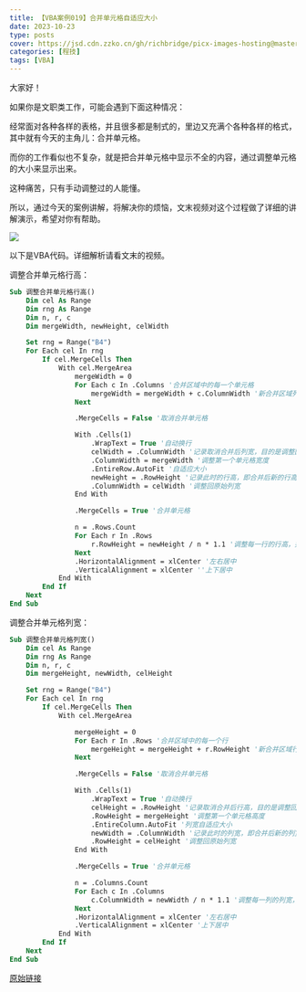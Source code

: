 ```yaml
---
title: 【VBA案例019】合并单元格自适应大小
date: 2023-10-23
type: posts
cover: https://jsd.cdn.zzko.cn/gh/richbridge/picx-images-hosting@master/thumbnail/audit.png
categories: [程技]
tags: [VBA]
---
```

大家好！

如果你是文职类工作，可能会遇到下面这种情况：

经常面对各种各样的表格，并且很多都是制式的，里边又充满个各种各样的格式，其中就有今天的主角儿：合并单元格。

而你的工作看似也不复杂，就是把合并单元格中显示不全的内容，通过调整单元格的大小来显示出来。

这种痛苦，只有手动调整过的人能懂。

所以，通过今天的案例讲解，将解决你的烦恼，文末视频对这个过程做了详细的讲解演示，希望对你有帮助。

![](https://img.richfan.site/program/vba/vba案列/【VBA案例019】合并单元格自适应大小.gif)

以下是VBA代码。详细解析请看文末的视频。

调整合并单元格行高：

```vb
Sub 调整合并单元格行高()
    Dim cel As Range
    Dim rng As Range
    Dim n, r, c
    Dim mergeWidth, newHeight, celWidth

    Set rng = Range("B4")
    For Each cel In rng
        If cel.MergeCells Then
            With cel.MergeArea
                mergeWidth = 0
                For Each c In .Columns '合并区域中的每一个单元格
                    mergeWidth = mergeWidth + c.ColumnWidth '新合并区域列宽=每一列列宽宽的和
                Next

                .MergeCells = False '取消合并单元格

                With .Cells(1)
                    .WrapText = True '自动换行
                    celWidth = .ColumnWidth '记录取消合并后列宽，目的是调整回去
                    .ColumnWidth = mergeWidth '调整第一个单元格宽度
                    .EntireRow.AutoFit '自适应大小
                    newHeight = .RowHeight '记录此时的行高，即合并后新的行高
                    .ColumnWidth = celWidth '调整回原始列宽
                End With

                .MergeCells = True '合并单元格

                n = .Rows.Count
                For Each r In .Rows
                    r.RowHeight = newHeight / n * 1.1 '调整每一行的行高，并*1.1微调
                Next
                .HorizontalAlignment = xlCenter '左右居中
                .VerticalAlignment = xlCenter ''上下居中
            End With
        End If
    Next
End Sub
```

调整合并单元格列宽：

```vb
Sub 调整合并单元格列宽()
    Dim cel As Range
    Dim rng As Range
    Dim n, r, c
    Dim mergeHeight, newWidth, celHeight

    Set rng = Range("B4")
    For Each cel In rng
        If cel.MergeCells Then
            With cel.MergeArea

                mergeHeight = 0
                For Each r In .Rows '合并区域中的每一个行
                    mergeHeight = mergeHeight + r.RowHeight '新合并区域行高=每一行行高的和
                Next

                .MergeCells = False '取消合并单元格

                With .Cells(1)
                    .WrapText = True '自动换行
                    celHeight = .RowHeight '记录取消合并后行高，目的是调整回去
                    .RowHeight = mergeHeight '调整第一个单元格高度
                    .EntireColumn.AutoFit '列宽自适应大小
                    newWidth = .ColumnWidth '记录此时的列宽，即合并后新的列宽
                    .RowHeight = celHeight '调整回原始列宽
                End With

                .MergeCells = True '合并单元格

                n = .Columns.Count
                For Each c In .Columns
                    c.ColumnWidth = newWidth / n * 1.1 '调整每一列的列宽，并*1.1微调
                Next
                .HorizontalAlignment = xlCenter '左右居中
                .VerticalAlignment = xlCenter '上下居中
            End With
        End If
    Next
End Sub
```

[原始链接](https://mp.weixin.qq.com/s?__biz=MzIyOTc3NzQ2NA==&mid=2247485287&idx=1&sn=022ca1d3312a748fd7591b522a993764&chksm=e8bcce30dfcb4726d09083aa07afaaf286c376e4dba0955139f28a9a8d5afa28e401231498b2&scene=178&cur_album_id=3115603487041503237#rd)